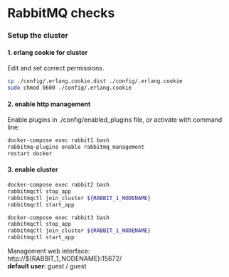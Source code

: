 # RabbitMQ checks

### Setup the cluster

#### 1. erlang cookie for cluster
Edit and set correct permissions.
```bash
cp ./config/.erlang.cookie.dist ./config/.erlang.cookie
sudo chmod 0600 ./config/.erlang.cookie
```

#### 2. enable http management
Enable plugins in ./config/enabled_plugins file, or
activate with command line:
```bash
docker-compose exec rabbit1 bash
rabbitmq-plugins enable rabbitmq_management
restart docker
```

#### 3. enable cluster
```bash
docker-compose exec rabbit2 bash
rabbitmqctl stop_app
rabbitmqctl join_cluster ${RABBIT_1_NODENAME}
rabbitmqctl start_app
```
```bash
docker-compose exec rabbit3 bash
rabbitmqctl stop_app
rabbitmqctl join_cluster ${RABBIT_1_NODENAME}
rabbitmqctl start_app
```


Management web interface:  
http://${RABBIT_1_NODENAME}:15672/   
**default user**: guest / guest

